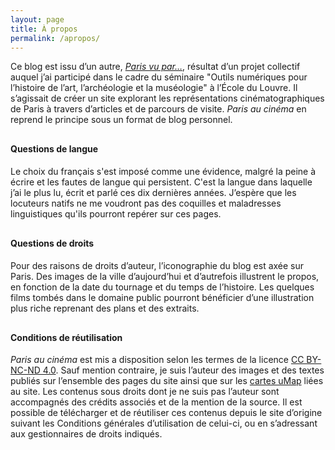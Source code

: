 ```yaml
---
layout: page
title: À propos
permalink: /apropos/
---
```


Ce blog est issu d’un autre, *<a  target="_blank" rel="noopener noreferrer" href="https://parisvuparlecinema.wordpress.com/">Paris vu par…</a>*, résultat d’un projet collectif auquel j’ai participé dans le cadre du séminaire "Outils numériques pour l’histoire de l’art, l’archéologie et la muséologie" à l’École du Louvre. Il s’agissait de créer un site explorant les représentations cinématographiques de Paris à travers d’articles et de parcours de visite. *Paris au cinéma* en reprend le principe sous un format de blog personnel.

<h4 style="margin-top: 30px">Questions de langue</h4>

Le choix du français s'est imposé comme une évidence, malgré la peine à écrire et les fautes de langue qui persistent. C'est la langue dans laquelle j’ai le plus lu, écrit et parlé ces dix dernières années. J’espère que les locuteurs natifs ne me voudront pas des coquilles et maladresses linguistiques qu'ils pourront repérer sur ces pages.

<h4 style="margin-top: 30px">Questions de droits</h4>

Pour des raisons de droits d’auteur, l’iconographie du blog est axée sur Paris. Des images de la ville d’aujourd’hui et d’autrefois illustrent le propos, en fonction de la date du tournage et du temps de l’histoire. Les quelques films tombés dans le domaine public pourront bénéficier d’une illustration plus riche reprenant des plans et des extraits.

<h4 style="margin-top: 30px">Conditions de réutilisation</h4>

*Paris au cinéma* est mis a disposition selon les termes de la licence <a target="_blank" rel="noopener noreferrer" href="https://creativecommons.org/licenses/by-nc-nd/4.0/deed.fr">CC BY-NC-ND 4.0</a>. Sauf mention contraire, je suis l’auteur des images et des textes publiés sur l’ensemble des pages du site ainsi que sur les  <a target="_blank" rel="noopener noreferrer" href="https://umap.openstreetmap.fr/fr/map/paris-au-cinema_282405">cartes uMap</a> liées au site. Les contenus sous droits dont je ne suis pas l’auteur sont accompagnés des crédits associés et de la mention de la source. Il est possible de télécharger et de réutiliser ces contenus depuis le site d’origine suivant les Conditions générales d’utilisation de celui-ci, ou en s’adressant aux gestionnaires de droits indiqués.
